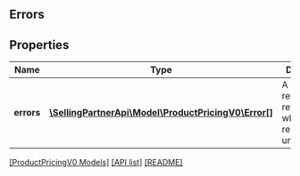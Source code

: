 ## Errors

## Properties

Name | Type | Description | Notes
------------ | ------------- | ------------- | -------------
**errors** | [**\SellingPartnerApi\Model\ProductPricingV0\Error[]**](Error.md) | A list of error responses returned when a request is unsuccessful. |

[[ProductPricingV0 Models]](../) [[API list]](../../Api) [[README]](../../../README.md)
